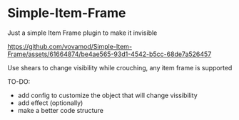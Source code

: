 # Simple-Item-Frame
Just a simple Item Frame plugin to make it invisible


https://github.com/vovamod/Simple-Item-Frame/assets/61664874/be4ae565-93d1-4542-b5cc-68de7a526457

Use shears to change visibility while crouching, any item frame is supported

TO-DO:
- add config to customize the object that will change vissibility
- add effect (optionally)
- make a better code structure
